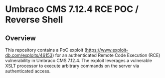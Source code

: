 # Umbraco CMS 7.12.4 RCE POC / Reverse Shell
## Overview
This repository contains a PoC exploit (https://www.exploit-db.com/exploits/46153) for an authenticated Remote Code Execution (RCE) vulnerability in Umbraco CMS 7.12.4. The exploit leverages a vulnerable XSLT processor to execute arbitrary commands on the server via authenticated access.
